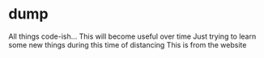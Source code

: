 # dump
All things code-ish...
This will become useful over time
Just trying to learn some new things during this time of distancing
This is from the website
